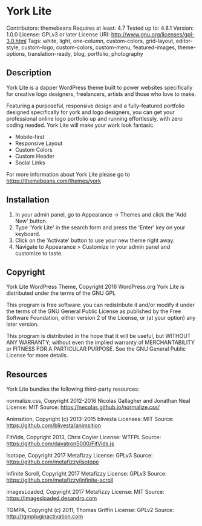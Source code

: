 # York Lite #

Contributors: themebeans
Requires at least: 4.7
Tested up to: 4.8.1
Version: 1.0.0
License: GPLv3 or later
License URI: http://www.gnu.org/licenses/gpl-3.0.html
Tags: white, light, one-column, custom-colors, grid-layout, editor-style, custom-logo, custom-colors, custom-menu, featured-images, theme-options, translation-ready, blog, portfolio, photography

## Description ##

York Lite is a dapper WordPress theme built to power websites specifically for creative logo designers, freelancers, artists and those who love to make.

Featuring a purposeful, responsive design and a fully-featured portfolio designed specifically for york and logo designers, you can get your professional online logo portfolio up and running effortlessly, with zero coding needed. York Lite will make your work look fantasic. 

* Mobile-first
* Responsive Layout
* Custom Colors
* Custom Header
* Social Links

For more information about York Lite please go to https://themebeans.com/themes/york

## Installation ##

1. In your admin panel, go to Appearance -> Themes and click the 'Add New' button.
2. Type 'York Lite' in the search form and press the 'Enter' key on your keyboard.
3. Click on the 'Activate' button to use your new theme right away.
5. Navigate to Appearance > Customize in your admin panel and customize to taste.

## Copyright ##

York Lite WordPress Theme, Copyright 2016 WordPress.org
York Lite is distributed under the terms of the GNU GPL

This program is free software: you can redistribute it and/or modify
it under the terms of the GNU General Public License as published by
the Free Software Foundation, either version 2 of the License, or
(at your option) any later version.

This program is distributed in the hope that it will be useful,
but WITHOUT ANY WARRANTY; without even the implied warranty of
MERCHANTABILITY or FITNESS FOR A PARTICULAR PURPOSE. See the
GNU General Public License for more details.

## Resources ##

York Lite bundles the following third-party resources:

normalize.css, Copyright 2012-2016 Nicolas Gallagher and Jonathan Neal
License: MIT
Source: https://necolas.github.io/normalize.css/

Animsition, Copyright (c) 2013-2015 blivesta
Licenses: MIT
Source: https://github.com/blivesta/animsition

FitVids, Copyright 2013, Chris Coyier
License: WTFPL
Source: https://github.com/davatron5000/FitVids.js

Isotope, Copyright 2017 Metafizzy
License: GPLv3
Source: https://github.com/metafizzy/isotope

Infinite Scroll, Copyright 2017 Metafizzy
License: GPLv3
Source: https://github.com/metafizzy/infinite-scroll

imagesLoaded, Copyright 2017 Metafizzy
License: MIT
Source: https://imagesloaded.desandro.com

TGMPA, Copyright (c) 2011, Thomas Griffin
License: GPLv2
Source: http://tgmpluginactivation.com
